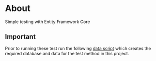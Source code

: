 ﻿# About

Simple testing with Entity Framework Core

## Important

Prior to running these test run the following [data script](https://github.com/karenpayneoregon/learn-using-unit-test-cs/blob/master/EntityFrameworkLibrary/script.sql) which creates the required database and data for the test method in this project.

